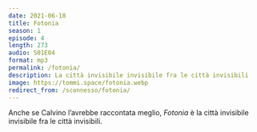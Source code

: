 ```yaml
---
date: 2021-06-18
title: Fotonia
season: 1
episode: 4
length: 273
audio: S01E04
format: mp3
permalink: /fotonia/
description: La città invisibile invisibile fra le città invisibili
image: https://tommi.space/fotonia.webp
redirect_from: /sconnesso/fotonia/
---
```

Anche se Calvino l’avrebbe raccontata meglio, <cite>Fotonia</cite> è la città invisibile invisibile fra le città invisibili.